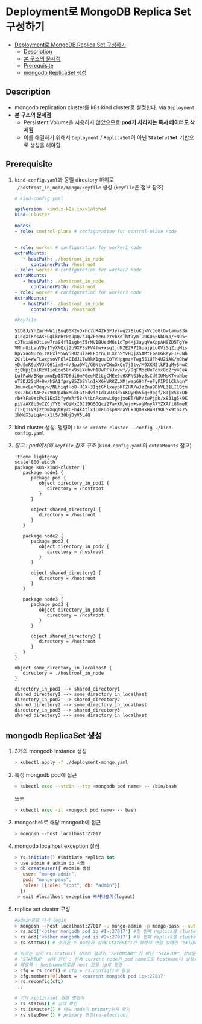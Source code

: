 # Deployment로 MongoDB Replica Set 구성하기

- [Deployment로 MongoDB Replica Set 구성하기](#deployment로-mongodb-replica-set-구성하기)
  - [Description](#description)
  - [본 구조의 문제점](#본-구조의-문제점)
  - [Prerequisite](#prerequisite)
  - [mongodb ReplicaSet 생성](#mongodb-replicaset-생성)

## Description

- mongodb replication cluster를 k8s kind cluster로 설정한다. via `Deployment`
- **본 구조의 문제점**
  - Persistent Volume을 사용하지 않았으므로 **pod가 사라지는 즉시 데이터도 삭제됨**
  - 이를 해결하기 위해서 `Deployment` / `ReplicaSet`이 아닌 **`StatefulSet`** 기반으로 생성을 해야함

## Prerequisite

1. `kind-config.yaml`과 동일 directory 하위로 `./hostroot_in_node/mongo/keyfile` 생성 (`keyfile`은 첨부 참조)
   ```yaml
   # kind-config.yaml

   apiVersion: kind.x-k8s.io/v1alpha4
   kind: Cluster

   nodes:
   - role: control-plane # configuration for control-plane node


   - role: worker # configuration for worker1 node
   extraMounts:
      - hostPath: ./hostroot_in_node
         containerPath: /hostroot
   - role: worker # configuration for worker2 node
   extraMounts:
      - hostPath: ./hostroot_in_node
         containerPath: /hostroot
   - role: worker # configuration for worker3 node
   extraMounts:
      - hostPath: ./hostroot_in_node
         containerPath: /hostroot
   ```
   ```bash
   #keyfile

   5ID8J/YhZarHwW1jBuq05K2yDxhc7dR4Zk5FJyrwg27EluKgkVcJeGlGwlamu83n
   41dqXiKesAsFGqLkrBY0eJpQ7sJqZFee6LeYvbXdTht9ymTu0KO6FNbUYp/+NO5+
   cJTwia8YOtiew7raS4flIsgb455rMV1BUsdM6s1oTp4Mj2ayqVeXppAHSZD5TgYe
   VMhn8iLvuVDyIYyXNQxj2b9XPSsFV4fw+xsq1jdKZE2R7IGpajpLqOVi5qZiqMis
   UpVxaoNuzoTzKExlMSwV58Uzul2eLFbrnuTLXcnSYvBQjXSAMtEpeUGReyF1+CNh
   2CzlL4WvFLwxpsoVF6l4EIdJLTwRkX1guuC0TVHpgmz+Twg551UFh4U2iAK/mQhW
   yDdSmR9aXVJ/Q61imS+4/3pa0Wl/G6NtvWCWuGxQn7j3tv/M9XKM3tkF1qMy5hwC
   zjQWpjDalKzWIioLoe58nx9sLYuhvh18wPFsJvvwf//DqFMozUuFoxx8d2ry4CeA
   LufFaW/BKgrpmuEpIS7D6di6mPGeeMZtLgCMEe0s6XFNS3hz5sCd6IUMsKTvaNbe
   oTSDJ2SqM+0w/hSA1fpryB5Z0SYln1kX6HVRKZLXMjwap69hf+eFyPIPGlCkhqnY
   JmumcLehBeqvw/NLhiqtHo8+HCX+3IqtGhlxeypKFZHA/wJzZnu9DkVL31LI1Btm
   sxJ2bc7tAEzxJ9UUpAbxMGkFGtFdvie1dIvU33dxuKQyHb5iq+9pgf/8Tjx5kxUb
   rb+YFa9YtPcS1ExIbfyWWAr58/VtLnPxaswLOgejxoET/NP/twPjpb/x831g5/9K
   piVaAX8b3vIZCjYY6fvQiMxI0J19QSGQci27a+XM/ejm+sojMnyA7YZXAftG8meR
   rIFQ1IVKjztOmXgqtRyrCFb4kAtlx1LmEUospBNnaVLkJQD9xHuHI9OLSx9tn47S
   1hMdX3zLqA+cx1tS/30bjDyV5L4Q
   ```

2. kind cluster 생성. 명령여 : `kind create cluster --config ./kind-config.yaml`
3. *참고 : pod에서의 `keyfile` 참조 구조* (`kind-config.yaml`의 `extraMounts` 참고)
   ```plantuml
   !theme lightgray
   scale 800 width
   package k8s-kind-cluster {
      package node1 {
         package pod {
            object directory_in_pod1 {
               directory = /hostroot
            }
         }

         object shared_directory1 {
            directory = /hostroot
         }
      }

      package node2 {
         package pod2 {
            object directory_in_pod2 {
               directory = /hostroot
            }
         }

         object shared_directory2 {
            directory = /hostroot
         }
      }

      package node3 {
         package pod3 {
            object directory_in_pod3 {
               directory = /hostroot
            }
         }

         object shared_directory3 {
            directory = /hostroot
         }
      }
   }

   object some_directory_in_localhost {
      directory = ./hostroot_in_node
   }

   directory_in_pod1 --> shared_directory1
   shared_directory1 --> some_directory_in_localhost
   directory_in_pod2 --> shared_directory2
   shared_directory2 --> some_directory_in_localhost
   directory_in_pod3 --> shared_directory3
   shared_directory3 --> some_directory_in_localhost
   ```

## mongodb ReplicaSet 생성

1. 3개의 mongodb instance 생성

   ```bash
   > kubectl apply -f ./deployment-mongo.yaml
   ```

2. 특정 mongodb pod에 접근

   ```bash
   > kubectl exec --stdin --tty <mongodb pod name> -- /bin/bash
   ```

   또는

   ```bash
   > kubectl exec -it <mongodb pod name> -- bash
   ```

3. mongoshell로 해당 mongodb에 접근

   ```bash
   > mongosh --host localhost:27017
   ```

4. mongodb localhost exception 설정

   ```javascript
   > rs.initiate() #initiate replica set
   > use admin # admin db 사용
   > db.createUser({ #admin 생성
      user: "mongo-admin",
      pwd: "mongo-pass",
      roles: [{role: "root", db: "admin"}]
     })
    > exit #localhost exception 빠져나오기(logout)
   ```

5. replica set cluster 구성

   ```bash
   #admin으로 다시 login
   > mongosh --host localhost:27017 -u mongo-admin -p mongo-pass --authenticationDatabase admin
   > rs.add('<other mongodb pod ip #1>:27017') #첫 번째 replica를 cluster에 추가
   > rs.add('<other mongodb pod ip #2>:27017') #두 번째 replica를 cluster에 추가
   > rs.status() # 추가된 두 node의 상태(stateStr)가 정상적 연결 상태인 'SECONDARY'인지 여부 확인

   # 아래는 상기 rs.status() 상태의 결과가 'SECONDARY'가 아닌 'STARTUP' 상태일 경우 수행.
   # 'STARTUP' 상태 원인 : 현재 current node가 pod name으로 hostname이 설정되어 있는데, 타 노드가 pod name으로는 접근할 수 없기 때문
   # 해결책 : hostname으로된 host 값을 ip로 변경
   > cfg = rs.conf() # cfg = rs.config()와 동일
   > cfg.members[0].host = '<current mongodb pod ip>:27017'
   > rs.reconfig(cfg)
   ...

   # 기타 replicaset 관련 명령어
   > rs.status() # 상태 확인
   > rs.isMaster() # 어느 node가 primary인지 확인
   > rs.stepDown() # primary 변경(re-election)
   ```
